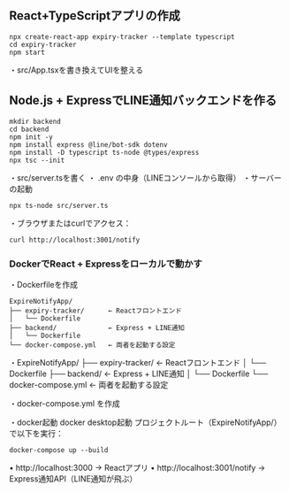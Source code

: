 ## React+TypeScriptアプリの作成

```
npx create-react-app expiry-tracker --template typescript
cd expiry-tracker
npm start
```

・src/App.tsxを書き換えてUIを整える

## Node.js + ExpressでLINE通知バックエンドを作る

```
mkdir backend
cd backend
npm init -y
npm install express @line/bot-sdk dotenv
npm install -D typescript ts-node @types/express
npx tsc --init
```

・src/server.tsを書く
・ .env の中身（LINEコンソールから取得）
・サーバーの起動
```
npx ts-node src/server.ts
```
・ブラウザまたはcurlでアクセス：
```
curl http://localhost:3001/notify
```

### DockerでReact + Expressをローカルで動かす

・Dockerfileを作成
```
ExpireNotifyApp/
├── expiry-tracker/      ← Reactフロントエンド
│   └── Dockerfile
├── backend/             ← Express + LINE通知
│   └── Dockerfile
└── docker-compose.yml   ← 両者を起動する設定
```
・ExpireNotifyApp/
├── expiry-tracker/      ← Reactフロントエンド
│   └── Dockerfile
├── backend/             ← Express + LINE通知
│   └── Dockerfile
└── docker-compose.yml   ← 両者を起動する設定

・docker-compose.yml を作成

・docker起動
docker desktop起動
プロジェクトルート（ExpireNotifyApp/）で以下を実行：
```
docker-compose up --build
```
• http://localhost:3000 → Reactアプリ
• http://localhost:3001/notify → Express通知API（LINE通知が飛ぶ）